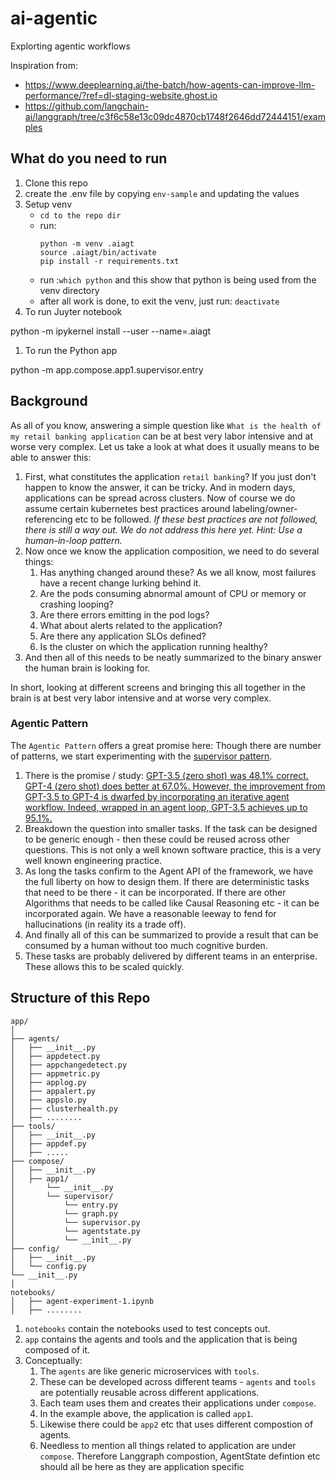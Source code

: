 # ai-agentic
Explorting agentic workflows

Inspiration from:
- https://www.deeplearning.ai/the-batch/how-agents-can-improve-llm-performance/?ref=dl-staging-website.ghost.io
- https://github.com/langchain-ai/langgraph/tree/c3f6c58e13c09dc4870cb1748f2646dd72444151/examples



## What do you need to run
1. Clone this repo
1. create the .env file by copying `env-sample` and updating the values
1. Setup venv
    - `cd to the repo dir`
    - run: 
        ```
        python -m venv .aiagt
        source .aiagt/bin/activate
        pip install -r requirements.txt
        ```
    - run :`which python` and this show that python is being used from the venv directory
    - after all work is done, to exit the venv, just run: `deactivate`
1. To run Juyter notebook    

python -m ipykernel install --user --name=.aiagt

1. To run the Python app

python -m app.compose.app1.supervisor.entry

## Background

As all of you know, answering a simple question like `What is the health of my retail banking application` can be at best very labor intensive and at worse very complex. Let us take a look at what does it usually means to be able to answer this:

1. First, what constitutes the application `retail banking`? If you just don't happen to know the answer, it can be tricky. And in modern days, applications can be spread across clusters. Now of course we do assume certain kubernetes best practices around labeling/owner-referencing etc to be followed. _If these best practices are not followed, there is still a way out. We do not address this here yet. Hint: Use a human-in-loop pattern._
1. Now once we know the application composition, we need to do several things:
    1. Has anything changed around these? As we all know, most failures have a recent change lurking behind it.
    1. Are the pods consuming abnormal amount of CPU or memory or crashing looping?
    1. Are there errors emitting in the pod logs?
    1. What about alerts related to the application?
    1. Are there any application SLOs defined?
    1. Is the cluster on which the application running healthy?
1. And then all of this needs to be neatly summarized to the binary answer the human brain is looking for.

In short, looking at different screens and bringing this all together in the brain is at best very labor intensive and at worse very complex. 

### Agentic Pattern

The `Agentic Pattern` offers a great promise here:
Though there are number of patterns, we start experimenting with the [supervisor pattern](https://github.com/langchain-ai/langgraph/blob/c3f6c58e13c09dc4870cb1748f2646dd72444151/examples/multi_agent/agent_supervisor.ipynb).
1. There is the promise / study: [GPT-3.5 (zero shot) was 48.1% correct. GPT-4 (zero shot) does better at 67.0%. However, the improvement from GPT-3.5 to GPT-4 is dwarfed by incorporating an iterative agent workflow. Indeed, wrapped in an agent loop, GPT-3.5 achieves up to 95.1%. ](https://www.deeplearning.ai/the-batch/how-agents-can-improve-llm-performance/?ref=dl-staging-website.ghost.io)
1. Breakdown the question into smaller tasks. If the task can be designed to be generic enough - then these could be reused across other questions. This is not only a well known software practice, this is a very well known engineering practice. 
1. As long the tasks confirm to the Agent API of the framework, we have the full liberty on how to design them. If there are deterministic tasks that need to be there - it can be incorporated. If there are other Algorithms that needs to be called like Causal Reasoning etc - it can be incorporated again. We have a reasonable leeway to fend for hallucinations (in reality its a trade off).
1. And finally all of this can be summarized to provide a result that can be consumed by a human without too much cognitive burden.
1. These tasks are probably delivered by different teams in an enterprise. These allows this to be scaled quickly.

## Structure of this Repo
```
app/
│
├── agents/
│   ├── __init__.py
│   ├── appdetect.py
│   ├── appchangedetect.py
│   ├── appmetric.py
│   ├── applog.py
│   ├── appalert.py
│   ├── appslo.py
│   ├── clusterhealth.py
│   ├── ........
├── tools/
│   ├── __init__.py
│   ├── appdef.py
│   ├── .....
├── compose/
│   ├── __init__.py
│   ├── app1/
│       └── __init__.py
│       └── supervisor/
│           └── entry.py
│           └── graph.py
│           └── supervisor.py
│           └── agentstate.py
│           └── __init__.py
├── config/
│   ├── __init__.py
│   └── config.py
└── __init__.py
│
notebooks/
│   ├── agent-experiment-1.ipynb
│   ├── ........
```

1. `notebooks` contain the notebooks used to test concepts out.
1. `app` contains the agents and tools and the application that is being composed of it. 
1. Conceptually:
    1. The `agents` are like generic microservices with `tools`. 
    1. These can be developed across different teams - `agents` and `tools` are potentially reusable across different applications. 
    1. Each team uses them and creates their applications under `compose`. 
    1. In the example above, the application is called `app1`. 
    1. Likewise there could be `app2` etc that uses different compostion of agents.
    1. Needless to mention all things related to application are under `compose`. Therefore Langgraph compostion, AgentState defintion etc should all be here as they are application specific






